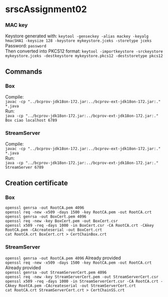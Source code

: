 # srscAssignment02

### MAC key
Keystore generated with: `keytool -genseckey -alias mackey -keyalg hmacSHA1 -keysize 128 -keystore mykeystore.jceks -storetype jceks`  
Password: `password`  
Then converted into PKCS12 format: `keytool -importkeystore -srckeystore mykeystore.jceks -destkeystore mykeystore.pkcs12 -deststoretype pkcs12`  

## Commands
### Box
Compile:  
`javac -cp "../bcprov-jdk18on-172.jar:../bcprov-ext-jdk18on-172.jar:." *.java`  
Run:  
`java -cp "../bcprov-jdk18on-172.jar:../bcprov-ext-jdk18on-172.jar:." Box ciao localhost 6789`  

### StreamServer
Compile:  
`javac -cp "../bcprov-jdk18on-172.jar:../bcprov-ext-jdk18on-172.jar:." *.java`  
Run:  
`java -cp "../bcprov-jdk18on-172.jar:../bcprov-ext-jdk18on-172.jar:." StreamServer 6789`  


## Creation certificate

### Box
`openssl genrsa -out RootCA.pem 4096`  
`openssl req -new -x509 -days 1500 -key RootCA.pem -out RootCA.crt`  
`openssl genrsa -out BoxCert.pem 4096`  
`openssl req -new -key BoxCert.pem -out BoxCert.csr`  
`openssl x509 -req -days 1000 -in BoxCert.csr -CA RootCA.crt -CAkey RootCA.pem -CAcreateserial -out BoxCert.crt`  
`cat RootCA.crt BoxCert.crt > CertChainBox.crt`  

### StreamServer
`openssl genrsa -out RootCA.pem 4096`       Already provided  
`openssl req -new -x509 -days 1500 -key RootCA.pem -out RootCA.crt` Already provided  
`openssl genrsa -out StreamServerCert.pem 4096`  
`openssl req -new -key StreamServerCert.pem -out StreamServerCert.csr`  
`openssl x509 -req -days 1000 -in StreamServerCert.csr -CA RootCA.crt -CAkey RootCA.pem -CAcreateserial -out StreamServerCert.crt`  
`cat RootCA.crt StreamServerCert.crt > CertChainSS.crt`  